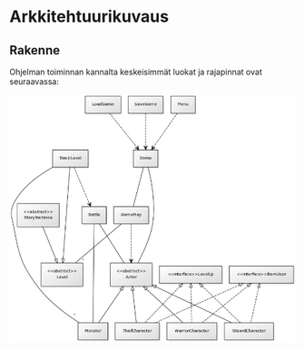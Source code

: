 # Arkkitehtuurikuvaus

## Rakenne

Ohjelman toiminnan kannalta keskeisimmät luokat ja rajapinnat ovat seuraavassa:

![luokkarakenne](https://github.com/duckling747/ot-harjoitustyo/blob/master/dokumentointi/images/i1.png)
